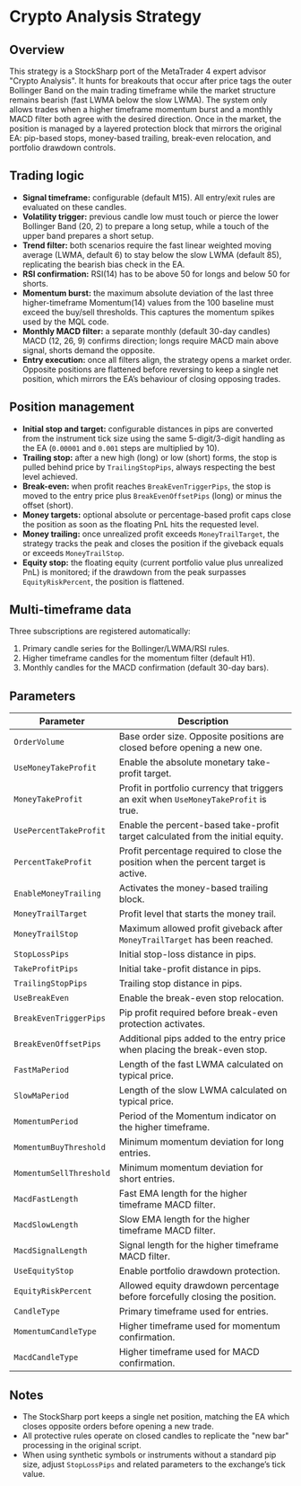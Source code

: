 # Crypto Analysis Strategy

## Overview
This strategy is a StockSharp port of the MetaTrader 4 expert advisor "Crypto Analysis". It hunts for breakouts that occur after price tags the outer Bollinger Band on the main trading timeframe while the market structure remains bearish (fast LWMA below the slow LWMA). The system only allows trades when a higher timeframe momentum burst and a monthly MACD filter both agree with the desired direction. Once in the market, the position is managed by a layered protection block that mirrors the original EA: pip-based stops, money-based trailing, break-even relocation, and portfolio drawdown controls.

## Trading logic
- **Signal timeframe:** configurable (default M15). All entry/exit rules are evaluated on these candles.
- **Volatility trigger:** previous candle low must touch or pierce the lower Bollinger Band (20, 2) to prepare a long setup, while a touch of the upper band prepares a short setup.
- **Trend filter:** both scenarios require the fast linear weighted moving average (LWMA, default 6) to stay below the slow LWMA (default 85), replicating the bearish bias check in the EA.
- **RSI confirmation:** RSI(14) has to be above 50 for longs and below 50 for shorts.
- **Momentum burst:** the maximum absolute deviation of the last three higher-timeframe Momentum(14) values from the 100 baseline must exceed the buy/sell thresholds. This captures the momentum spikes used by the MQL code.
- **Monthly MACD filter:** a separate monthly (default 30-day candles) MACD (12, 26, 9) confirms direction; longs require MACD main above signal, shorts demand the opposite.
- **Entry execution:** once all filters align, the strategy opens a market order. Opposite positions are flattened before reversing to keep a single net position, which mirrors the EA’s behaviour of closing opposing trades.

## Position management
- **Initial stop and target:** configurable distances in pips are converted from the instrument tick size using the same 5-digit/3-digit handling as the EA (`0.00001` and `0.001` steps are multiplied by 10).
- **Trailing stop:** after a new high (long) or low (short) forms, the stop is pulled behind price by `TrailingStopPips`, always respecting the best level achieved.
- **Break-even:** when profit reaches `BreakEvenTriggerPips`, the stop is moved to the entry price plus `BreakEvenOffsetPips` (long) or minus the offset (short).
- **Money targets:** optional absolute or percentage-based profit caps close the position as soon as the floating PnL hits the requested level.
- **Money trailing:** once unrealized profit exceeds `MoneyTrailTarget`, the strategy tracks the peak and closes the position if the giveback equals or exceeds `MoneyTrailStop`.
- **Equity stop:** the floating equity (current portfolio value plus unrealized PnL) is monitored; if the drawdown from the peak surpasses `EquityRiskPercent`, the position is flattened.

## Multi-timeframe data
Three subscriptions are registered automatically:
1. Primary candle series for the Bollinger/LWMA/RSI rules.
2. Higher timeframe candles for the momentum filter (default H1).
3. Monthly candles for the MACD confirmation (default 30-day bars).

## Parameters
| Parameter | Description |
|-----------|-------------|
| `OrderVolume` | Base order size. Opposite positions are closed before opening a new one. |
| `UseMoneyTakeProfit` | Enable the absolute monetary take-profit target. |
| `MoneyTakeProfit` | Profit in portfolio currency that triggers an exit when `UseMoneyTakeProfit` is true. |
| `UsePercentTakeProfit` | Enable the percent-based take-profit target calculated from the initial equity. |
| `PercentTakeProfit` | Profit percentage required to close the position when the percent target is active. |
| `EnableMoneyTrailing` | Activates the money-based trailing block. |
| `MoneyTrailTarget` | Profit level that starts the money trail. |
| `MoneyTrailStop` | Maximum allowed profit giveback after `MoneyTrailTarget` has been reached. |
| `StopLossPips` | Initial stop-loss distance in pips. |
| `TakeProfitPips` | Initial take-profit distance in pips. |
| `TrailingStopPips` | Trailing stop distance in pips. |
| `UseBreakEven` | Enable the break-even stop relocation. |
| `BreakEvenTriggerPips` | Pip profit required before break-even protection activates. |
| `BreakEvenOffsetPips` | Additional pips added to the entry price when placing the break-even stop. |
| `FastMaPeriod` | Length of the fast LWMA calculated on typical price. |
| `SlowMaPeriod` | Length of the slow LWMA calculated on typical price. |
| `MomentumPeriod` | Period of the Momentum indicator on the higher timeframe. |
| `MomentumBuyThreshold` | Minimum momentum deviation for long entries. |
| `MomentumSellThreshold` | Minimum momentum deviation for short entries. |
| `MacdFastLength` | Fast EMA length for the higher timeframe MACD filter. |
| `MacdSlowLength` | Slow EMA length for the higher timeframe MACD filter. |
| `MacdSignalLength` | Signal length for the higher timeframe MACD filter. |
| `UseEquityStop` | Enable portfolio drawdown protection. |
| `EquityRiskPercent` | Allowed equity drawdown percentage before forcefully closing the position. |
| `CandleType` | Primary timeframe used for entries. |
| `MomentumCandleType` | Higher timeframe used for momentum confirmation. |
| `MacdCandleType` | Higher timeframe used for MACD confirmation. |

## Notes
- The StockSharp port keeps a single net position, matching the EA which closes opposite orders before opening a new trade.
- All protective rules operate on closed candles to replicate the "new bar" processing in the original script.
- When using synthetic symbols or instruments without a standard pip size, adjust `StopLossPips` and related parameters to the exchange’s tick value.
